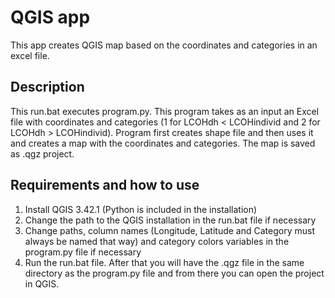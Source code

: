 # QGIS app

This app creates QGIS map based on the coordinates and categories in an excel file.

## Description
This run.bat executes program.py. This program takes as an input an Excel file with
coordinates and categories (1 for LCOHdh < LCOHindivid and 2 for LCOHdh > LCOHindivid). Program first creates shape file
and then uses it and creates a map with the coordinates and categories. The map is saved as .qgz project.

## Requirements and how to use
1. Install QGIS 3.42.1 (Python is included in the installation)
2. Change the path to the QGIS installation in the run.bat file if necessary
3. Change paths, column names (Longitude, Latitude and Category must always be named that way) and category colors variables in the program.py file if necessary
4. Run the run.bat file. After that you will have the .qgz file in the same directory as the program.py file and from
    there you can open the project in QGIS.
